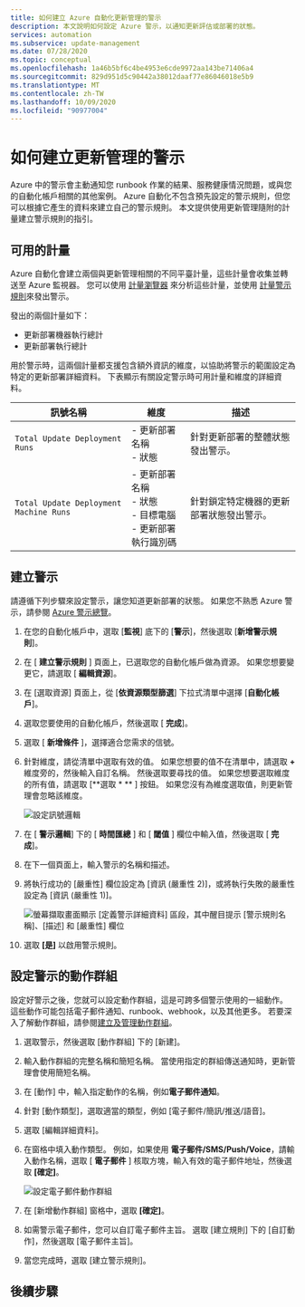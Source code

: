 ```yaml
---
title: 如何建立 Azure 自動化更新管理的警示
description: 本文說明如何設定 Azure 警示，以通知更新評估或部署的狀態。
services: automation
ms.subservice: update-management
ms.date: 07/28/2020
ms.topic: conceptual
ms.openlocfilehash: 1a46b5bf6c4be4953e6cde9972aa143be71406a4
ms.sourcegitcommit: 829d951d5c90442a38012daaf77e86046018e5b9
ms.translationtype: MT
ms.contentlocale: zh-TW
ms.lasthandoff: 10/09/2020
ms.locfileid: "90977004"
---
```

# <a name="how-to-create-alerts-for-update-management"></a>如何建立更新管理的警示

Azure 中的警示會主動通知您 runbook 作業的結果、服務健康情況問題，或與您的自動化帳戶相關的其他案例。 Azure 自動化不包含預先設定的警示規則，但您可以根據它產生的資料來建立自己的警示規則。 本文提供使用更新管理隨附的計量建立警示規則的指引。

## <a name="available-metrics"></a>可用的計量

Azure 自動化會建立兩個與更新管理相關的不同平臺計量，這些計量會收集並轉送至 Azure 監視器。 您可以使用 [計量瀏覽器](../../azure-monitor/platform/metrics-charts.md) 來分析這些計量，並使用 [計量警示規則](../../azure-monitor/platform/alerts-metric.md)來發出警示。

發出的兩個計量如下：

* 更新部署機器執行總計
* 更新部署執行總計

用於警示時，這兩個計量都支援包含額外資訊的維度，以協助將警示的範圍設定為特定的更新部署詳細資料。 下表顯示有關設定警示時可用計量和維度的詳細資料。

|訊號名稱|維度|描述
|---|---|---|
|`Total Update Deployment Runs`|- 更新部署名稱<br>- 狀態 | 針對更新部署的整體狀態發出警示。|
|`Total Update Deployment Machine Runs`|- 更新部署名稱</br>- 狀態</br>- 目標電腦</br>- 更新部署執行識別碼    |針對鎖定特定機器的更新部署狀態發出警示。|

## <a name="create-alert"></a>建立警示

請遵循下列步驟來設定警示，讓您知道更新部署的狀態。 如果您不熟悉 Azure 警示，請參閱 [Azure 警示總覽](../../azure-monitor/platform/alerts-overview.md)。

1. 在您的自動化帳戶中，選取 [**監視**] 底下的 [**警示**]，然後選取 [**新增警示規則**]。

2. 在 [ **建立警示規則** ] 頁面上，已選取您的自動化帳戶做為資源。 如果您想要變更它，請選取 [ **編輯資源**]。

3. 在 [選取資源] 頁面上，從 [**依資源類型篩選**] 下拉式清單中選擇 [**自動化帳戶**]。

4. 選取您要使用的自動化帳戶，然後選取 [ **完成**]。

5. 選取 [ **新增條件** ]，選擇適合您需求的信號。

6. 針對維度，請從清單中選取有效的值。 如果您想要的值不在清單中，請選取 **\+** 維度旁的，然後輸入自訂名稱。 然後選取要尋找的值。 如果您想要選取維度的所有值，請選取 [**選取 \* ** ] 按鈕。 如果您沒有為維度選取值，則更新管理會忽略該維度。

    ![設定訊號邏輯](./media/update-mgmt-manage-updates-for-vm/signal-logic.png)

7. 在 [ **警示邏輯**] 下的 [ **時間匯總** ] 和 [ **閾值** ] 欄位中輸入值，然後選取 [ **完成**]。

8. 在下一個頁面上，輸入警示的名稱和描述。

9. 將執行成功的 [嚴重性] 欄位設定為 [資訊 (嚴重性 2)]，或將執行失敗的嚴重性設定為 [資訊 (嚴重性 1)]。

    ![螢幕擷取畫面顯示 [定義警示詳細資料] 區段，其中醒目提示 [警示規則名稱]、[描述] 和 [嚴重性] 欄位](./media/update-mgmt-manage-updates-for-vm/define-alert-details.png)

10. 選取 **[是]** 以啟用警示規則。

## <a name="configure-action-groups-for-your-alerts"></a>設定警示的動作群組

設定好警示之後，您就可以設定動作群組，這是可跨多個警示使用的一組動作。 這些動作可能包括電子郵件通知、runbook、webhook，以及其他更多。 若要深入了解動作群組，請參閱[建立及管理動作群組](../../azure-monitor/platform/action-groups.md)。

1. 選取警示，然後選取 [動作群組] 下的 [新建]。

2. 輸入動作群組的完整名稱和簡短名稱。 當使用指定的群組傳送通知時，更新管理會使用簡短名稱。

3. 在 [動作] 中，輸入指定動作的名稱，例如**電子郵件通知**。

4. 針對 [動作類型]，選取適當的類型，例如 [電子郵件/簡訊/推送/語音]。

5. 選取 [編輯詳細資料]。

6. 在窗格中填入動作類型。 例如，如果使用 **電子郵件/SMS/Push/Voice**，請輸入動作名稱，選取 [ **電子郵件** ] 核取方塊，輸入有效的電子郵件地址，然後選取 **[確定]**。

    ![設定電子郵件動作群組](./media/update-mgmt-manage-updates-for-vm/configure-email-action-group.png)

7. 在 [新增動作群組] 窗格中，選取 **[確定]**。

8. 如需警示電子郵件，您可以自訂電子郵件主旨。 選取 [建立規則] 下的 [自訂動作]，然後選取 [電子郵件主旨]。

9. 當您完成時，選取 [建立警示規則]。

## <a name="next-steps"></a>後續步驟

